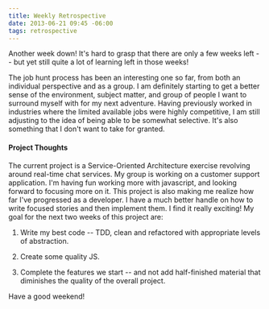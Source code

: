 ```yaml
---
title: Weekly Retrospective
date: 2013-06-21 09:45 -06:00
tags: retrospective
---
```


Another week down! It's hard to grasp that there are only a few weeks left -- but yet still quite a lot of learning left in those weeks!

The job hunt process has been an interesting one so far, from both an individual perspective and as a group. I am definitely starting to get a better sense of the environment, subject matter, and group of people I want to surround myself with for my next adventure. Having previously worked in industries where the limited available jobs were highly competitive, I am still adjusting to the idea of being able to be somewhat selective. It's also something that I don't want to take for granted.

#### Project Thoughts

The current project is a Service-Oriented Architecture exercise revolving around real-time chat services. My group is working on a customer support application. I'm having fun working more with javascript, and looking forward to focusing more on it. This project is also making me realize how far I've progressed as a developer. I have a much better handle on how to write focused stories and then implement them. I find it really exciting! My goal for the next two weeks of this project are:

1. Write my best code -- TDD, clean and refactored with appropriate levels of abstraction.

2. Create some quality JS.
3. Complete the features we start -- and not add half-finished material that diminishes the quality of the overall project.

Have a good weekend!
